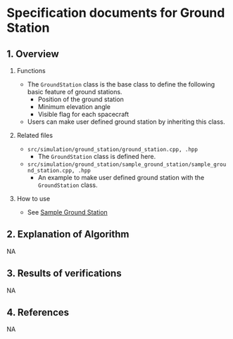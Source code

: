 # Specification documents for Ground Station

## 1.  Overview

1. Functions
   - The `GroundStation` class is the base class to define the following basic feature of ground stations.
     - Position of the ground station
     - Minimum elevation angle
     - Visible flag for each spacecraft
   - Users can make user defined ground station by inheriting this class.

2. Related files
   - `src/simulation/ground_station/ground_station.cpp, .hpp`
     - The `GroundStation` class is defined here.
   - `src/simulation/ground_station/sample_ground_station/sample_ground_station.cpp, .hpp`
     - An example to make user defined ground station with the `GroundStation` class.

3. How to use
   - See [Sample Ground Station](./Spec_SampleGroundStation.md)
  

## 2. Explanation of Algorithm
NA

## 3. Results of verifications
NA

## 4. References
NA
